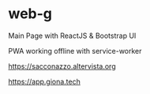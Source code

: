 # web-g

Main Page with ReactJS & Bootstrap UI

PWA working offline with service-worker

https://sacconazzo.altervista.org

https://app.giona.tech
